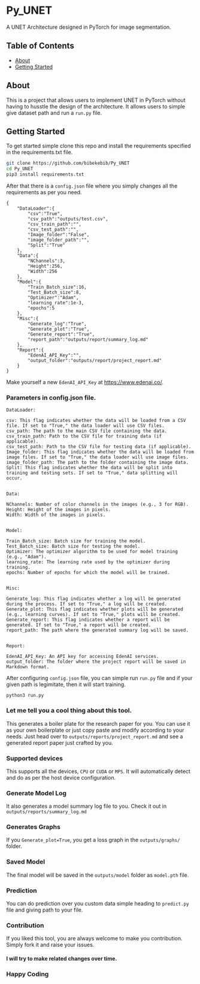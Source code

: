 # Py_UNET
A UNET Architecture designed in PyTorch for image segmentation.

## Table of Contents

- [About](#about)
- [Getting Started](#getting_started)

## About <a name = "about"></a>

This is a project that allows users to implement UNET in PyTorch without having to husstle the design of the architecture. It allows users to simple give dataset path and run a `run.py` file. 

## Getting Started <a name = "getting_started"></a>

To get started simple clone this repo and install the requirements specified in the requirements.txt file.

```bash
git clone https://github.com/bibekebib/Py_UNET
cd Py_UNET
pip3 install requirements.txt
```
After that there is a `config.json` file where you simply changes all the requirements as per you need.
```
{
    "DataLoader":{
        "csv":"True", 
        "csv_path":"outputs/test.csv",
        "csv_train_path":"", 
        "csv_test_path":"",
        "Image_folder":"False",
        "image_folder_path":"",
        "Split":"True"
    },
    "Data":{
        "NChannels":3,
        "Height":256,
        "Width":256
    },
    "Model":{
        "Train_Batch_size":16,
        "Test_Batch_size":8,
        "Optimizer":"Adam",
        "learning_rate":1e-3,
        "epochs":5
    },
    "Misc":{
        "Generate_log":"True",
        "Generate_plot":"True",
        "Generate_report":"True",
        "report_path":"outputs/report/summary_log.md"
    },
    "Report":{
        "EdenAI_API_Key":"",
        "output_folder":"outputs/report/project_report.md"
    }
}
```

Make yourself a new `EdenAI_API_Key` at https://www.edenai.co/.





### Parameters in config.json file.


```
DataLoader:

csv: This flag indicates whether the data will be loaded from a CSV file. If set to "True," the data loader will use CSV files.
csv_path: The path to the main CSV file containing the data.
csv_train_path: Path to the CSV file for training data (if applicable).
csv_test_path: Path to the CSV file for testing data (if applicable).
Image_folder: This flag indicates whether the data will be loaded from image files. If set to "True," the data loader will use image files.
image_folder_path: The path to the folder containing the image data.
Split: This flag indicates whether the data will be split into training and testing sets. If set to "True," data splitting will occur.


Data:

NChannels: Number of color channels in the images (e.g., 3 for RGB).
Height: Height of the images in pixels.
Width: Width of the images in pixels.


Model:

Train_Batch_size: Batch size for training the model.
Test_Batch_size: Batch size for testing the model.
Optimizer: The optimizer algorithm to be used for model training (e.g., "Adam").
learning_rate: The learning rate used by the optimizer during training.
epochs: Number of epochs for which the model will be trained.


Misc:

Generate_log: This flag indicates whether a log will be generated during the process. If set to "True," a log will be created.
Generate_plot: This flag indicates whether plots will be generated (e.g., learning curves). If set to "True," plots will be created.
Generate_report: This flag indicates whether a report will be generated. If set to "True," a report will be created.
report_path: The path where the generated summary log will be saved.


Report:

EdenAI_API_Key: An API key for accessing EdenAI services.
output_folder: The folder where the project report will be saved in Markdown format.
```


After configuring `config.json` file, you can simple run `run.py` file and if your given path is legimitate, then it will start training. 

```
python3 run.py
```

### Let me tell you a cool thing about this tool.
This generates a boiler plate for the research paper for you.
You can use it as your own boilerplate or just copy paste and modify according to your needs.
Just head over to `outputs/reports/project_report.md` and see a generated report paper just crafted by you.


### Supported devices
This supports all the devices, `CPU` or `CUDA` or `MPS`. It will automatically detect and do as per the host device configuration.



### Generate Model Log
It also generates a model summary log file to you. Check it out in `outputs/reports/summary_log.md`

### Generates Graphs
If you `Generate_plot=True`, you get a loss graph in the `outputs/graphs/` folder.

### Saved Model
The final model will be saved in the `outputs/model` folder as `model.pth` file.

### Prediction
You can do prediction over you custom data simple heading to `predict.py` file and giving path to your file.

### Contribution
If you liked this tool, you are always welcome to make you contribution. Simply fork it and raise your issues. 

#### I will try to make related changes over time. 
### Happy Coding
